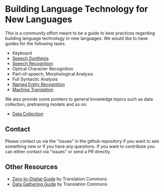 # Building Language Technology for New Languages

This is a community effort meant to be a guide to best practices regarding building language technology in new languages.
We would like to have guides for the following tasks.

* Keyboard
* [Speech Synthesis](speech-synthesis/)
* [Speech Recognition](speech-recognition/)
* Optical Character Recognition
* Part-of-speech, Morphological Analysis
* Full Syntactic Analysis
* [Named Entity Recognition](named-entity-recognition/)
* [Machine Translation](machine-translation/)


We also provide some pointers to general knowledge topics such as data collection, pretraining models and so on.
* [Data Collection](general-knowledge/data-collection)

## Contact

Please contact us via the "issues" in the github repository if you want to see something new or if you have any questions. If you want to contribute you can either contact via "issues" or send a PR directly.

## Other Resources

* [Zero-to-Digital Guide](https://translationcommons.org/impact/language-digitization/resources/zero-to-digital/) by Translation Commons
* [Data Gathering Guide](https://translationcommons.org/impact/language-digitization/resources/data-gathering/) by Translation Commons
